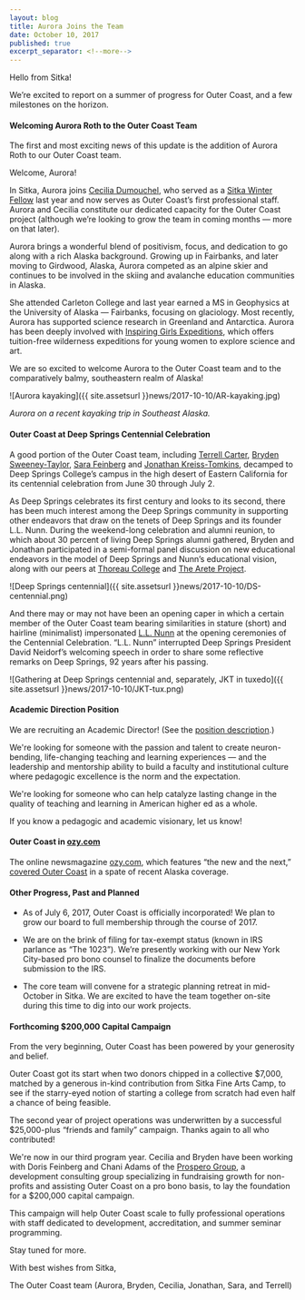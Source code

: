 ```yaml
---
layout: blog
title: Aurora Joins the Team
date: October 10, 2017
published: true
excerpt_separator: <!--more-->
---
```


Hello from Sitka!

We’re excited to report on a summer of progress for Outer Coast, and a few milestones on the horizon.

#### Welcoming Aurora Roth to the Outer Coast Team

The first and most exciting news of this update is the addition of Aurora Roth to our Outer Coast team.

Welcome, Aurora!

In Sitka, Aurora joins [Cecilia Dumouchel](http://outercoast.org/team.html#cecilia-dumouchel), who served as a [Sitka Winter Fellow](http://winterfellows.org/) last year and now serves as Outer Coast’s first professional staff. Aurora and Cecilia constitute our dedicated capacity for the Outer Coast project (although we’re looking to grow the team in coming months — more on that later).

Aurora brings a wonderful blend of positivism, focus, and dedication to go along with a rich Alaska background. Growing up in Fairbanks, and later moving to Girdwood, Alaska, Aurora competed as an alpine skier and continues to be involved in the skiing and avalanche education communities in Alaska.

She attended Carleton College and last year earned a MS in Geophysics at the University of Alaska — Fairbanks, focusing on glaciology. Most recently, Aurora has supported science research in Greenland and Antarctica. Aurora has been deeply involved with [Inspiring Girls Expeditions](http://www.inspiringgirls.org/), which offers tuition-free wilderness expeditions for young women to explore science and art.

We are so excited to welcome Aurora to the Outer Coast team and to the comparatively balmy, southeastern realm of Alaska!

![Aurora kayaking]({{ site.assetsurl }}news/2017-10-10/AR-kayaking.jpg)

_Aurora on a recent kayaking trip in Southeast Alaska._

<!--more-->

#### Outer Coast at Deep Springs Centennial Celebration

A good portion of the Outer Coast team, including [Terrell Carter](http://outercoast.org/team.html#terrell-carter), [Bryden Sweeney-Taylor](http://outercoast.org/team.html#bryden-sweeney-taylor), [Sara Feinberg](http://outercoast.org/team.html#sara-feinberg) and [Jonathan Kreiss-Tomkins](http://outercoast.org/team.html#jonathan-kreiss-tomkins), decamped to Deep Springs College’s campus in the high desert of Eastern California for its centennial celebration from June 30 through July 2.

As Deep Springs celebrates its first century and looks to its second, there has been much interest among the Deep Springs community in supporting other endeavors that draw on the tenets of Deep Springs and its founder L.L. Nunn. During the weekend-long celebration and alumni reunion, to which about 30 percent of living Deep Springs alumni gathered, Bryden and Jonathan participated in a semi-formal panel discussion on new educational endeavors in the model of Deep Springs and Nunn’s educational vision, along with our peers at [Thoreau College](http://www.thoreaucollege.org/) and [The Arete Project](http://areteproject.org/).

![Deep Springs centennial]({{ site.assetsurl }}news/2017-10-10/DS-centennial.png)

And there may or may not have been an opening caper in which a certain member of the Outer Coast team bearing similarities in stature (short) and hairline (minimalist) impersonated [L.L. Nunn](https://en.wikipedia.org/wiki/L._L._Nunn#/media/File:Lucien_Lucius_Nunn.jpg) at the opening ceremonies of the Centennial Celebration. “L.L. Nunn” interrupted Deep Springs President David Neidorf’s welcoming speech in order to share some reflective remarks on Deep Springs, 92 years after his passing.

![Gathering at Deep Springs centennial and, separately, JKT in tuxedo]({{ site.assetsurl }}news/2017-10-10/JKT-tux.png)

#### Academic Direction Position

We are recruiting an Academic Director! (See the [position description](https://docs.google.com/document/d/1gjoutibMBPOCfTB9QDDCkgMWkTRvI-pmJD8on3c7gKA/edit).)

We're looking for someone with the passion and talent to create neuron-bending, life-changing teaching and learning experiences — and the leadership and mentorship ability to build a faculty and institutional culture where pedagogic excellence is the norm and the expectation.

We're looking for someone who can help catalyze lasting change in the quality of teaching and learning in American higher ed as a whole.

If you know a pedagogic and academic visionary, let us know!

#### Outer Coast in [ozy.com](http://www.ozy.com/)

The online newsmagazine [ozy.com](http://www.ozy.com/), which features “the new and the next,” [covered Outer Coast](http://www.ozy.com/immodest-proposal/its-time-for-colleges-where-students-are-in-charge/80199) in a spate of recent Alaska coverage.

#### Other Progress, Past and Planned

- As of July 6, 2017, Outer Coast is officially incorporated! We plan to grow our board to full membership through the course of 2017.

- We are on the brink of filing for tax-exempt status (known in IRS parlance as “The 1023”). We’re presently working with our New York City-based pro bono counsel to finalize the documents before submission to the IRS.

- The core team will convene for a strategic planning retreat in mid-October in Sitka. We are excited to have the team together on-site during this time to dig into our work projects.

#### Forthcoming $200,000 Capital Campaign

From the very beginning, Outer Coast has been powered by your generosity and belief.

Outer Coast got its start when two donors chipped in a collective $7,000, matched by a generous in-kind contribution from Sitka Fine Arts Camp, to see if the starry-eyed notion of starting a college from scratch had even half a chance of being feasible.

The second year of project operations was underwritten by a successful $25,000-plus “friends and family” campaign. Thanks again to all who contributed!

We're now in our third program year. Cecilia and Bryden have been working with Doris Feinberg and Chani Adams of the [Prospero Group](http://www.prosperogroup.com/), a development consulting group specializing in fundraising growth for non-profits and assisting Outer Coast on a pro bono basis, to lay the foundation for a $200,000 capital campaign.

This campaign will help Outer Coast scale to fully professional operations with staff dedicated to development, accreditation, and summer seminar programming.

Stay tuned for more.

With best wishes from Sitka,

The Outer Coast team (Aurora, Bryden, Cecilia, Jonathan, Sara, and Terrell)
